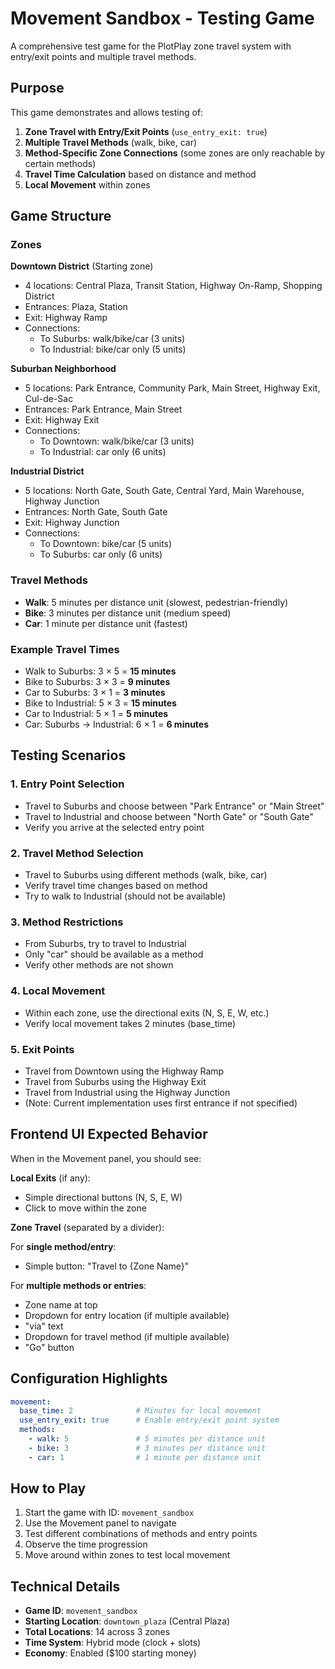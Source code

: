 # Movement Sandbox - Testing Game

A comprehensive test game for the PlotPlay zone travel system with entry/exit points and multiple travel methods.

## Purpose

This game demonstrates and allows testing of:

1. **Zone Travel with Entry/Exit Points** (`use_entry_exit: true`)
2. **Multiple Travel Methods** (walk, bike, car)
3. **Method-Specific Zone Connections** (some zones are only reachable by certain methods)
4. **Travel Time Calculation** based on distance and method
5. **Local Movement** within zones

## Game Structure

### Zones

**Downtown District** (Starting zone)
- 4 locations: Central Plaza, Transit Station, Highway On-Ramp, Shopping District
- Entrances: Plaza, Station
- Exit: Highway Ramp
- Connections:
  - To Suburbs: walk/bike/car (3 units)
  - To Industrial: bike/car only (5 units)

**Suburban Neighborhood**
- 5 locations: Park Entrance, Community Park, Main Street, Highway Exit, Cul-de-Sac
- Entrances: Park Entrance, Main Street
- Exit: Highway Exit
- Connections:
  - To Downtown: walk/bike/car (3 units)
  - To Industrial: car only (6 units)

**Industrial District**
- 5 locations: North Gate, South Gate, Central Yard, Main Warehouse, Highway Junction
- Entrances: North Gate, South Gate
- Exit: Highway Junction
- Connections:
  - To Downtown: bike/car (5 units)
  - To Suburbs: car only (6 units)

### Travel Methods

- **Walk**: 5 minutes per distance unit (slowest, pedestrian-friendly)
- **Bike**: 3 minutes per distance unit (medium speed)
- **Car**: 1 minute per distance unit (fastest)

### Example Travel Times

- Walk to Suburbs: 3 × 5 = **15 minutes**
- Bike to Suburbs: 3 × 3 = **9 minutes**
- Car to Suburbs: 3 × 1 = **3 minutes**
- Bike to Industrial: 5 × 3 = **15 minutes**
- Car to Industrial: 5 × 1 = **5 minutes**
- Car: Suburbs → Industrial: 6 × 1 = **6 minutes**

## Testing Scenarios

### 1. Entry Point Selection
- Travel to Suburbs and choose between "Park Entrance" or "Main Street"
- Travel to Industrial and choose between "North Gate" or "South Gate"
- Verify you arrive at the selected entry point

### 2. Travel Method Selection
- Travel to Suburbs using different methods (walk, bike, car)
- Verify travel time changes based on method
- Try to walk to Industrial (should not be available)

### 3. Method Restrictions
- From Suburbs, try to travel to Industrial
- Only "car" should be available as a method
- Verify other methods are not shown

### 4. Local Movement
- Within each zone, use the directional exits (N, S, E, W, etc.)
- Verify local movement takes 2 minutes (base_time)

### 5. Exit Points
- Travel from Downtown using the Highway Ramp
- Travel from Suburbs using the Highway Exit
- Travel from Industrial using the Highway Junction
- (Note: Current implementation uses first entrance if not specified)

## Frontend UI Expected Behavior

When in the Movement panel, you should see:

**Local Exits** (if any):
- Simple directional buttons (N, S, E, W)
- Click to move within the zone

**Zone Travel** (separated by a divider):

For **single method/entry**:
- Simple button: "Travel to {Zone Name}"

For **multiple methods or entries**:
- Zone name at top
- Dropdown for entry location (if multiple available)
- "via" text
- Dropdown for travel method (if multiple available)
- "Go" button

## Configuration Highlights

```yaml
movement:
  base_time: 2              # Minutes for local movement
  use_entry_exit: true      # Enable entry/exit point system
  methods:
    - walk: 5               # 5 minutes per distance unit
    - bike: 3               # 3 minutes per distance unit
    - car: 1                # 1 minute per distance unit
```

## How to Play

1. Start the game with ID: `movement_sandbox`
2. Use the Movement panel to navigate
3. Test different combinations of methods and entry points
4. Observe the time progression
5. Move around within zones to test local movement

## Technical Details

- **Game ID**: `movement_sandbox`
- **Starting Location**: `downtown_plaza` (Central Plaza)
- **Total Locations**: 14 across 3 zones
- **Time System**: Hybrid mode (clock + slots)
- **Economy**: Enabled ($100 starting money)
